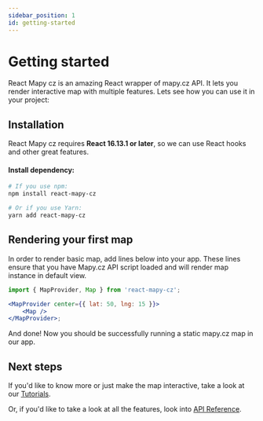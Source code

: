 ```yaml
---
sidebar_position: 1
id: getting-started
---
```


# Getting started

React Mapy cz is an amazing React wrapper of mapy.cz API. It lets you render interactive map with multiple features. Lets see how you can use it in your project:

## Installation

React Mapy cz requires **React 16.13.1 or later**, so we can use React hooks and other great features.

#### Install dependency:

```bash
# If you use npm:
npm install react-mapy-cz

# Or if you use Yarn:
yarn add react-mapy-cz
```

## Rendering your first map

In order to render basic map, add lines below into your app. These lines ensure that you have Mapy.cz API script loaded and will render map instance in default view.

```jsx
import { MapProvider, Map } from 'react-mapy-cz';

<MapProvider center={{ lat: 50, lng: 15 }}>
	<Map />
</MapProvider>;
```

And done! Now you should be successfully running a static mapy.cz map in our app.

## Next steps

If you'd like to know more or just make the map interactive, take a look at our [Tutorials](https://lundegaard.github.io/react-mapy-cz/docs/Tutorial/quick-start).

Or, if you'd like to take a look at all the features, look into [API Reference](https://lundegaard.github.io/react-mapy-cz/docs/API/map-provider).
